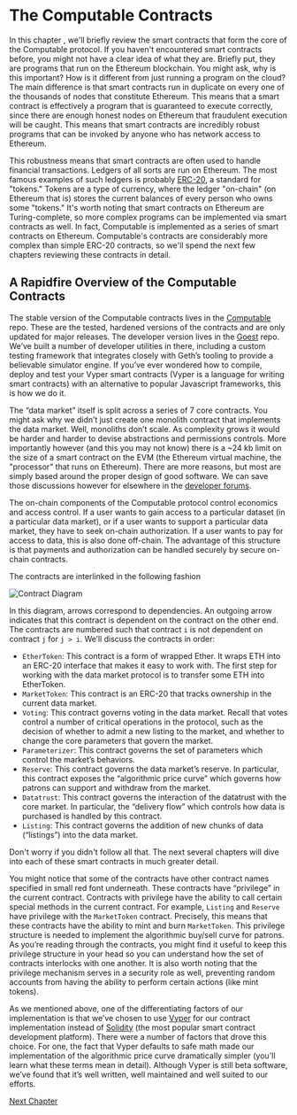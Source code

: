 # The Computable Contracts

In this chapter , we'll briefly review the smart
contracts that form the core of the Computable
protocol. If you haven't encountered smart contracts
before, you might not have a clear idea of what they
are. Briefly put, they are programs that run on the
Ethereum blockchain. You might ask, why is this
important? How is it different from just running a
program on the cloud? The main difference is that smart
contracts run in duplicate on every one of the
thousands of nodes that constitute Ethereum. This means
that a smart contract is effectively a program that is
guaranteed to execute correctly, since there are enough
honest nodes on Ethereum that fraudulent execution will
be caught. This means that smart contracts are
incredibly robust programs that can be invoked by
anyone who has network access to Ethereum.

This robustness means that smart contracts are often
used to handle financial transactions. Ledgers of all
sorts are run on Ethereum. The most famous examples of
such ledgers is probably
[ERC-20](https://en.wikipedia.org/wiki/ERC-20), a
standard for "tokens." Tokens are a type of currency,
where the ledger "on-chain" (on Ethereum that is)
stores the current balances of every person who owns
some "tokens." It's worth noting that smart contracts
on Ethereum are Turing-complete, so more complex
programs can be implemented via smart contracts as
well. In fact, Computable is implemented as a series of
smart contracts on Ethereum. Computable's contracts are
considerably more complex than simple ERC-20 contracts,
so we'll spend the next few chapters reviewing these
contracts in detail.

## A Rapidfire Overview of the Computable Contracts

The stable version of the Computable contracts lives in
the
[Computable](https://github.com/computablelabs/computable)
repo. These are the tested, hardened versions of the
contracts and are only updated for major releases. The
developer version lives in the
[Goest](https://github.com/computablelabs/goest) repo.
We’ve built a number of developer utilities in there,
including a custom testing framework that integrates
closely with Geth’s tooling to provide a believable
simulator engine. If you’ve ever wondered how to
compile, deploy and test your Vyper smart contracts
(Vyper is a language for writing smart contracts) with
an alternative to popular Javascript frameworks, this
is how we do it.

The “data market” itself is split across a series of 7
core contracts.  You might ask why we didn’t just
create one monolith contract that implements the data
market. Well, monoliths don’t scale. As complexity
grows it would be harder and harder to devise
abstractions and permissions controls. More importantly
however (and this you may not know) there is a ~24 kb
limit on the size of a smart contract on the EVM (the
Ethereum virtual machine, the "processor" that runs on
Ethereum). There are more reasons, but most are simply
based around the proper design of good software. We can
save those discussions however for elsewhere in the
[developer forums](https://forum.computable.io/c/developers).

The on-chain components of the Computable protocol
control economics and access control.  If a user wants
to gain access to a particular dataset (in a particular
data market), or if a user wants to support a
particular data market, they have to seek on-chain
authorization.  If a user wants to pay for access to
data, this is also done off-chain. The advantage of
this structure is that payments and authorization can
be handled securely by secure on-chain contracts.


The contracts are interlinked in the following fashion

![Contract Diagram](../../contracts.png)

In this diagram, arrows correspond to dependencies. An
outgoing arrow indicates that this contract is
dependent on the contract on the other end. The
contracts are numbered such that contract `i` is not
dependent on contract `j` for `j > i`. We’ll discuss the
contracts in order:

- `EtherToken`: This contract is a form of wrapped Ether.
  It wraps ETH into an ERC-20 interface that makes it
  easy to work with. The first step for working with the
  data market protocol is to transfer some ETH into
  EtherToken.
- `MarketToken`: This contract is an ERC-20 that tracks
  ownership in the current data market.
- `Voting`: This contract governs voting in the data
  market. Recall that votes control a number of
  critical operations in the protocol, such as the
  decision of whether to admit a new listing to the
  market, and whether to change the core parameters that
  govern the market.
- `Parameterizer`: This contract governs the set of
  parameters which control the market’s behaviors.
- `Reserve`: This contract governs the data market’s
  reserve. In particular, this contract exposes the
  “algorithmic price curve” which governs how patrons can
  support and withdraw from the market.
- `Datatrust`: This contract governs the interaction of
  the datatrust with the core market. In particular,
  the “delivery flow” which controls how data is
  purchased is handled by this contract.
- `Listing`: This contract governs the addition of new
  chunks of data (“listings”) into the data market.

Don't worry if you didn't follow all that. The next several chapters will dive into each of these smart contracts in much greater detail.

You might notice that some of the contracts have other
contract names specified in small red font underneath.
These contracts have “privilege” in the current
contract. Contracts with privilege have the ability to
call certain special methods in the current contract.
For example, `Listing` and `Reserve` have privilege with
the `MarketToken` contract. Precisely, this means that
these contracts have the ability to mint and burn
`MarketToken`. This privilege structure is needed to
implement the algorithmic buy/sell curve for patrons.
As you’re reading through the contracts, you might find
it useful to keep this privilege structure in your head
so you can understand how the set of contracts
interlocks with one another. It is also worth noting
that the privilege mechanism serves in a security role
as well, preventing random accounts from having the
ability to perform certain actions (like mint tokens).

As we mentioned above, one of the differentiating
factors of our implementation is that we’ve chosen to
use [Vyper](https://github.com/ethereum/vyper) for our
contract implementation instead of
[Solidity](https://github.com/ethereum/solidity) (the
most popular smart contract development platform).
There were a number of factors that drove this choice.
For one, the fact that Vyper defaults to safe math made
our implementation of the algorithmic price curve
dramatically simpler (you'll learn what these terms
mean in detail).  Although Vyper is still beta
software, we’ve found that it’s well written, well
maintained and well suited to our efforts.

[Next Chapter](../ethertoken/index.html)
